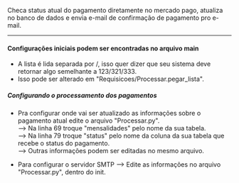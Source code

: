 Checa status atual do pagamento diretamente no mercado pago, atualiza no banco de dados e envia e-mail de confirmação de pagamento pro e-mail.
***
#### Configurações iniciais podem ser encontradas no arquivo main
- A lista é lida separada por /, isso quer dizer que seu sistema deve retornar algo semelhante a 123/321/333.<br>
- Isso pode ser alterado em "Requisicoes/Processar.pegar_lista".<br>

##### Configurando o processamento dos pagamentos
- Pra configurar onde vai ser atualizado as informações sobre o pagamento atual edite o arquivo "Processar.py".<br>
--> Na linha 69 troque "mensalidades" pelo nome da sua tabela.<br>
--> Na linha 79 troque "status" pelo nome da coluna da sua tabela que recebe o status do pagamento.<br>
--> Outras informações podem ser editadas no mesmo arquivo.<br>


- Para configurar o servidor SMTP
--> Edite as informações no arquivo "Processar.py", dentro do init.<br>